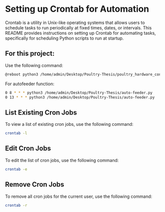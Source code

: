 # Setting up Crontab for Automation

Crontab is a utility in Unix-like operating systems that allows users to schedule tasks to run periodically at fixed times, dates, or intervals. This README provides instructions on setting up Crontab for automating tasks, specifically for scheduling Python scripts to run at startup.

## For this project:

Use the following command:

```bash
@reboot python3 /home/admin/Desktop/Poultry-Thesis/poultry_hardware_controller.py
```

For autofeeder function:

```bash
0 8 * * * python3 /home/admin/Desktop/Poultry-Thesis/auto-feeder.py
0 13 * * * python3 /home/admin/Desktop/Poultry-Thesis/auto-feeder.py
```

## List Existing Cron Jobs

To view a list of existing cron jobs, use the following command:

```bash
crontab -l
```

## Edit Cron Jobs

To edit the list of cron jobs, use the following command:

```bash
crontab -e
```

## Remove Cron Jobs

To remove all cron jobs for the current user, use the following command:

```bash
crontab -r
```
